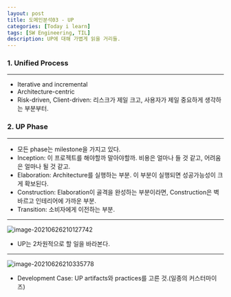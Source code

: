 ```yaml
---
layout: post
title: 도메인분석03 - UP
categories: [Today i learn]
tags: [SW Engineering, TIL]
description: UP에 대해 가볍게 읽을 거리들.
---
```


### 1. Unified Process

---

- Iterative and incremental
- Architecture-centric
- Risk-driven, Client-driven: 리스크가 제일 크고, 사용자가 제일 중요하게 생각하는 부분부터.

### 2. UP Phase

----

- 모든 phase는 milestone을 가지고 있다.
- Inception: 이 프로젝트를 해야할까 말아야할까. 비용은 얼마나 들 것 같고, 어려움은 얼마나 될 것 같고.
- Elaboration: Architecture를 실행하는 부분. 이 부분이 실행되면 성공가능성이 크게 확보된다.
- Construction: Elaboration이 골격을 완성하는 부분이라면, Construction은 벽바르고 인테리어에 가까운 부분.
- Transition: 소비자에게 이전하는 부분.

---

![image-20210626210127742](https://raw.githubusercontent.com/chunyunseo/ImageRepo/image/img/image-20210626210127742.png)

- UP는 2차원적으로 할 일을 바라본다.

---

![image-20210626210335778](https://raw.githubusercontent.com/chunyunseo/ImageRepo/image/img/image-20210626210335778.png)

- Development Case: UP artifacts와 practices를 고른 것.(일종의 커스터마이즈)

